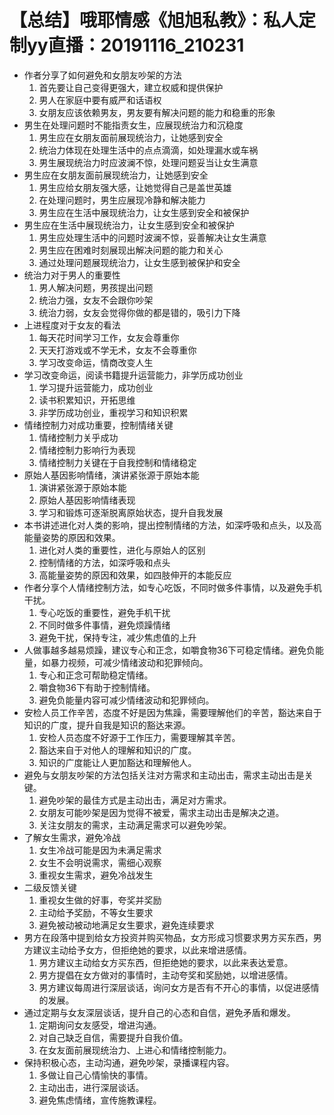 # 【总结】哦耶情感《旭旭私教》：私人定制yy直播：20191116_210231

-   作者分享了如何避免和女朋友吵架的方法
    1.  首先要让自己变得更强大，建立权威和提供保护
    2.  男人在家庭中要有威严和话语权
    3.  女朋友应该依赖男友，男友要有解决问题的能力和稳重的形象
-   男生在处理问题时不能指责女生，应展现统治力和沉稳度
    1.  男生应在女朋友面前展现统治力，让她感到安全
    2.  统治力体现在处理生活中的点点滴滴，如处理漏水或车祸
    3.  男生展现统治力时应波澜不惊，处理问题妥当让女生满意
-   男生应在女朋友面前展现统治力，让她感到安全
    1.  男生应给女朋友强大感，让她觉得自己是盖世英雄
    2.  在处理问题时，男生应展现冷静和解决能力
    3.  男生应在生活中展现统治力，让女生感到安全和被保护
-   男生应在生活中展现统治力，让女生感到安全和被保护
    1.  男生应处理生活中的问题时波澜不惊，妥善解决让女生满意
    2.  男生应在困难时刻展现出解决问题的能力和关心
    3.  通过处理问题展现统治力，让女生感到被保护和安全
-   统治力对于男人的重要性
    1.  男人解决问题，男孩提出问题
    2.  统治力强，女友不会跟你吵架
    3.  统治力弱，女友会觉得你做的都是错的，吸引力下降
-   上进程度对于女友的看法
    1.  每天花时间学习工作，女友会尊重你
    2.  天天打游戏或不学无术，女友不会尊重你
    3.  学习改变命运，情商改变人生
-   学习改变命运，阅读书籍提升运营能力，非学历成功创业
    1.  学习提升运营能力，成功创业
    2.  读书积累知识，开拓思维
    3.  非学历成功创业，重视学习和知识积累
-   情绪控制力对成功重要，控制情绪关键
    1.  情绪控制力关乎成功
    2.  情绪控制力影响行为表现
    3.  情绪控制力关键在于自我控制和情绪稳定
-   原始人基因影响情绪，演讲紧张源于原始本能
    1.  演讲紧张源于原始本能
    2.  原始人基因影响情绪表现
    3.  学习和锻炼可逐渐脱离原始状态，提升自我发展
-   本书讲述进化对人类的影响，提出控制情绪的方法，如深呼吸和点头，以及高能量姿势的原因和效果。
    1.  进化对人类的重要性，进化与原始人的区别
    2.  控制情绪的方法，如深呼吸和点头
    3.  高能量姿势的原因和效果，如四肢伸开的本能反应
-   作者分享个人情绪控制方法，如专心吃饭，不同时做多件事情，以及避免手机干扰。
    1.  专心吃饭的重要性，避免手机干扰
    2.  不同时做多件事情，避免烦躁情绪
    3.  避免干扰，保持专注，减少焦虑值的上升
-   人做事越多越易烦躁，建议专心和正念，如嚼食物36下可稳定情绪。避免负能量，如暴力视频，可减少情绪波动和犯罪倾向。
    1.  专心和正念可帮助稳定情绪。
    2.  嚼食物36下有助于控制情绪。
    3.  避免负能量内容可减少情绪波动和犯罪倾向。
-   安检人员工作辛苦，态度不好是因为焦躁，需要理解他们的辛苦，豁达来自于知识的广度，提升自我是知识的豁达来源。
    1.  安检人员态度不好源于工作压力，需要理解其辛苦。
    2.  豁达来自于对他人的理解和知识的广度。
    3.  知识的广度能让人更加豁达和理解他人。
-   避免与女朋友吵架的方法包括关注对方需求和主动出击，需求主动出击是关键。
    1.  避免吵架的最佳方式是主动出击，满足对方需求。
    2.  女朋友可能吵架是因为觉得不被爱，需求主动出击是解决之道。
    3.  关注女朋友的需求，主动满足需求可以避免吵架。
-   了解女生需求，避免冷战
    1.  女生冷战可能是因为未满足需求
    2.  女生不会明说需求，需细心观察
    3.  重视女生需求，避免冷战发生
-   二级反馈关键
    1.  重视女生做的好事，夸奖并奖励
    2.  主动给予奖励，不等女生要求
    3.  避免被动被动地满足女生要求，避免连续要求
-   男方在段落中提到给女方投资并购买物品，女方形成习惯要求男方买东西，男方建议主动给予女方，但拒绝她的要求，以此来增进感情。
    1.  男方建议主动给女方买东西，但拒绝她的要求，以此来表达爱意。
    2.  男方提倡在女方做对的事情时，主动夸奖和奖励她，以增进感情。
    3.  男方建议每周进行深层谈话，询问女方是否有不开心的事情，以促进感情的发展。
-   通过定期与女友深层谈话，提升自己的心态和自信，避免矛盾和爆发。
    1.  定期询问女友感受，增进沟通。
    2.  对自己缺乏自信，需要提升自我价值。
    3.  在女友面前展现统治力、上进心和情绪控制能力。
-   保持积极心态，主动沟通，避免吵架，录播课程内容。
    1.  多做让自己心情愉快的事情。
    2.  主动出击，进行深层谈话。
    3.  避免焦虑情绪，宣传施教课程。